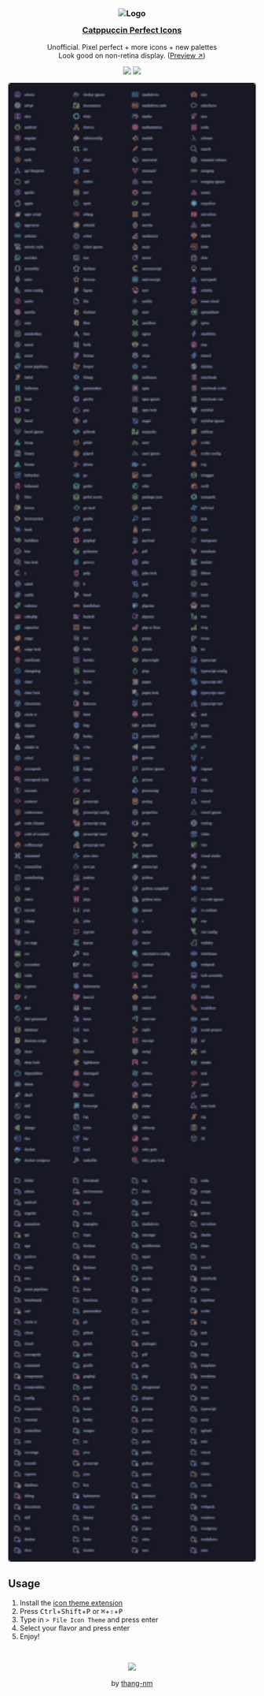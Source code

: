 <h3 align="center">
  <img src="https://raw.githubusercontent.com/thang-nm/Catppuccin-Perfect-Icons/main/logo.png" width="160" alt="Logo"/><br/>
  <img src="https://raw.githubusercontent.com/catppuccin/catppuccin/main/assets/misc/transparent.png" height="30" width="0px"/>
  <a href="https://github.com/thang-nm/Catppuccin-Perfect-Icons">Catppuccin Perfect Icons</a>
  <img src="https://raw.githubusercontent.com/catppuccin/catppuccin/main/assets/misc/transparent.png" height="30" width="0px"/>
</h3>

<p align="center">
  Unofficial. Pixel perfect + more icons + new palettes
  <br />
  Look good on non-retina display. (<a target="_blank" href="https://raw.githubusercontent.com/thang-nm/Catppuccin-Perfect-Icons/main/assets/previews/mocha-icons.png">Preview ↗</a>)
</p>

<p align="center">
  <img src="https://img.shields.io/github/directory-file-count/thang-nm/Catppuccin-Perfect-Icons/src/icons?label=icons&colorA=363a4f&colorB=eed49f&style=for-the-badge">
  <img src="https://img.shields.io/badge/palettes-8-_?colorA=363a4f&colorB=b7bdf8&style=for-the-badge">
</p>

<p align="center">
  <img width="640" src="https://raw.githubusercontent.com/thang-nm/Catppuccin-Perfect-Icons/main/assets/previews/mocha-icons@2x.png">
</p>

## Usage

1. Install the [icon theme extension](https://marketplace.visualstudio.com/items?itemName=thang-nm.catppuccin-perfect-icons)
2. Press <kbd>Ctrl</kbd>+<kbd>Shift</kbd>+<kbd>P</kbd> or <kbd>⌘</kbd>+<kbd>⇧</kbd>+<kbd>P</kbd>
3. Type in `> File Icon Theme` and press enter
4. Select your flavor and press enter
5. Enjoy!

&nbsp;

<p align="center">
  <img src="https://raw.githubusercontent.com/catppuccin/catppuccin/main/assets/footers/gray0_ctp_on_line.png"/>
</p>

<p align="center">
  by <a href="https://github.com/thang-nm" target="_blank">thang-nm</a>
</p>
